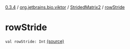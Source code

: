 [0.3.4](../../index.md) / [org.jetbrains.bio.viktor](../index.md) / [StridedMatrix2](index.md) / [rowStride](.)

# rowStride

`val rowStride: Int` [(source)](https://github.com/JetBrains-Research/viktor/blob/0.3.4/src/main/kotlin/org/jetbrains/bio/viktor/StridedMatrix2.kt#L15)